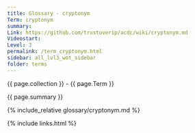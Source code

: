 ```yaml
---
title: Glossary - cryptonym
Term: cryptonym
summary: 
Link: https://github.com/trustoverip/acdc/wiki/cryptonym.md
Videostart: 
Level: 3
permalink: /term_cryptonym.html
sidebar: all_lvl3_wot_sidebar
folder: terms
---
```


{{ page.collection }} - {{ page.Term }}

   {{ page.summary }}

{% include_relative glossary/cryptonym.md %}

 {% include links.html %} 
